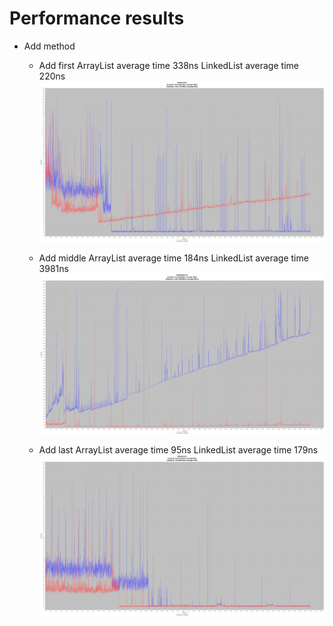 # Performance results

- Add method

  - Add first
    ArrayList average time 338ns
    LinkedList average time 220ns
    ![Add first test](/ListTest/AddFirstTest.png)

  - Add middle
    ArrayList average time 184ns
    LinkedList average time 3981ns
    ![Add middle test](/ListTest/AddMiddleTest.png)

  - Add last
    ArrayList average time 95ns
    LinkedList average time 179ns
    ![Add last test](/ListTest/AddLastTest.png)
